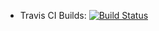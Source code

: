 * Travis CI Builds: [![Build Status](https://travis-ci.org/deepaknadig/mobius.svg?branch=master)](https://travis-ci.org/deepaknadig/mobius)

